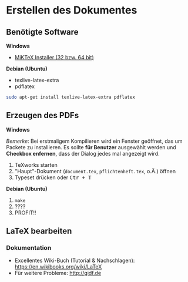 # Erstellen des Dokumentes

## Benötigte Software

**Windows**
* [MiKTeX Installer (32 bzw. 64 bit)](http://www.miktex.org/download)

**Debian (Ubuntu)**
* texlive-latex-extra
* pdflatex

```bash
sudo apt-get install texlive-latex-extra pdflatex
```

## Erzeugen des PDFs
**Windows**

*Bemerke*: Bei erstmaligem Kompilieren wird ein Fenster geöffnet, das um Packete zu installieren.
Es sollte **für Benutzer** ausgewählt werden und **Checkbox enfernen**, dass der Dialog jedes mal angezeigt wird.

  1. TeXworks starten
  2. "Haupt"-Dokument (`document.tex`, `pflichtenheft.tex`, o.Ä.) öffnen
  3. Typeset drücken oder <kbd>Ctr + T</kbd>

**Debian (Ubuntu)**
  
  1. ``make``
  2. ????
  3. PROFIT!!

## LaTeX bearbeiten
### Dokumentation
  * Excellentes Wiki-Buch (Tutorial & Nachschlagen): https://en.wikibooks.org/wiki/LaTeX
  * Für weitere Probleme: http://gidf.de
